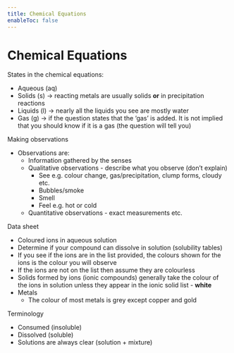 ```yaml
---
title: Chemical Equations
enableToc: false
---
```


# Chemical Equations
States in the chemical equations:

- Aqueous (aq)
- Solids (s) → reacting metals are usually solids **or** in precipitation reactions
- Liquids (l) → nearly all the liquids you see are mostly water
- Gas (g) → if the question states that the ‘gas’ is added. It is not implied that you should know if it is a gas (the question will tell you)

Making observations

- Observations are:
    - Information gathered by the senses
    - Qualitative observations - describe what you observe (don’t explain)
        - See e.g. colour change, gas/precipitation, clump forms, cloudy etc.
        - Bubbles/smoke
        - Smell
        - Feel e.g. hot or cold
    - Quantitative observations - exact measurements etc.

Data sheet

- Coloured ions in aqueous solution
- Determine if your compound can dissolve in solution (solubility tables)
- If you see if the ions are in the list provided, the colours shown for the ions is the colour you will observe
- If the ions are not on the list then assume they are colourless
- Solids formed by ions (ionic compounds) generally take the colour of the ions in solution unless they appear in the ionic solid list - **********white**********
- Metals
    - The colour of most metals is grey except copper and gold

Terminology

- Consumed (insoluble)
- Dissolved (soluble)
- Solutions are always clear (solution + mixture)